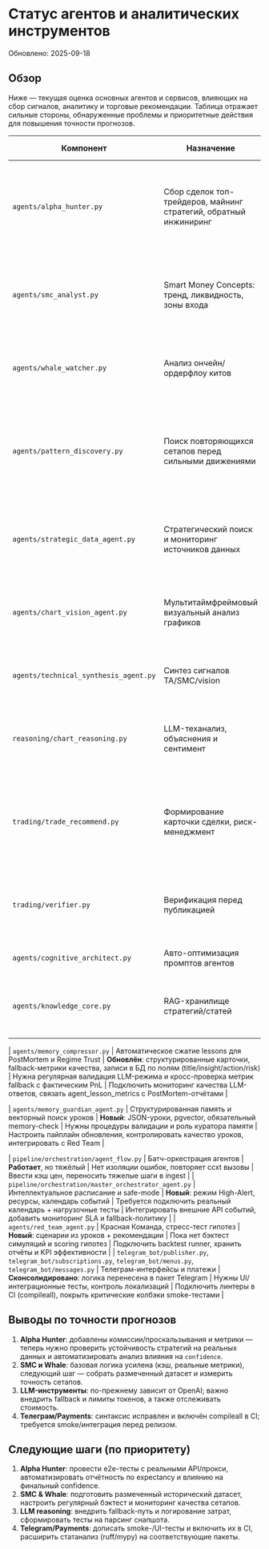 # Статус агентов и аналитических инструментов

Обновлено: 2025-09-18

## Обзор

Ниже — текущая оценка основных агентов и сервисов, влияющих на сбор сигналов, аналитику и торговые рекомендации. Таблица отражает сильные стороны, обнаруженные проблемы и приоритетные действия для повышения точности прогнозов.

| Компонент | Назначение | Состояние | Риски/проблемы | Рекомендованные действия |
|-----------|------------|-----------|----------------|--------------------------|
| `agents/alpha_hunter.py` | Сбор сделок топ-трейдеров, майнинг стратегий, обратный инжиниринг | **Обновлён**: HTTP с ретраями, cost-aware бэктест, метрики влияния | Всё ещё зависим от публичных API и качества данных, нет e2e-интеграционных тестов | Подготовить стабилизацию источников (прокси/кэш), оценить влияние стратегий на PnL по факту, расширить тесты (network mocks) |
| `agents/smc_analyst.py` | Smart Money Concepts: тренд, ликвидность, зоны входа | **Обновлён**: кэширование OHLCV, покрыт юнит-тестами | Логика SMC остаётся эвристической, требуется валидация на реальных эпизодах | Собрать размеченные кейсы, калибровать правила (sweep/CHOCH), добавить бэктест точности |
| `agents/whale_watcher.py` | Анализ ончейн/ордерфлоу китов | **Обновлён**: ingest on-chain + order flow, комбинированный скоринг | Качество зависит от доступности Dune/ccxt, нужны дополнительные признаки и таргет | Расширить набор источников, внедрить контроль качества сигналов и мониторинг Precision/Recall |
| `agents/pattern_discovery.py` | Поиск повторяющихся сетапов перед сильными движениями | **Работает**, но требует контроля качества | Зависит от LLM; нет ограничений на частоту запросов; критерии успеха фиксированы | Добавить лимиты/кэш для ccxt, логику повторных попыток, расширить статистические проверки (например, U-тест), хранить отчеты о качестве |
| `agents/strategic_data_agent.py` | Стратегический поиск и мониторинг источников данных | **Новый**: рейтинг доверия, проактивный discovery, аномалии | Нужна интеграция с реальными каталогами/API, валидация trust_score | Добавить внешние интеграции, обучить модель доверия, настроить уведомления safe-mode |
| `agents/chart_vision_agent.py` | Мультитаймфреймовый визуальный анализ графиков | **Новый**: эвристический bias с подготовкой к мультимодальным LLM | Требует генерации графиков + реальной мультимодели | Связать с построением чарта и мультимодальной моделью, собрать датасет для калибровки |
| `agents/technical_synthesis_agent.py` | Синтез сигналов TA/SMC/vision | **Новый**: объединение индикаторов, SMC и ChartVision | Пока эвристика, нет обучения/валидации | Настроить бэктест синтеза, добавить веса/обучение, мониторить precision |
| `reasoning/chart_reasoning.py` | LLM-теханализ, объяснения и сентимент | **Работает**, обеспечивает RAG-поддержку | Полностью зависит от OpenAI, нет fallback; конфиденциальность данных | Добавить локальный режим/температуру из конфига, подготовить юнит-тесты на парсинг снапшота |
| `trading/trade_recommend.py` | Формирование карточки сделки, риск-менеджмент | **Работает**, но параметры жестко заданы | Расчет размера позиции игнорирует плечо и контрактные спецификации; порог `proba_up` жесткий | Ввести конфигурацию по символам, добавлять проскальзывание/комиссию, пересмотреть формулу confidence |
| `trading/verifier.py` | Верификация перед публикацией | **Работает**, простые правила | Порог ширины интервала фиксирован, не масштабируется по таймфрейму; нет журналирования отказов | Добавить метрики отказов, привязать пороги к ATR/волатильности |
| `agents/cognitive_architect.py` | Авто-оптимизация промптов агентов | **Работает**, обновляет конфиги | Нет логирования версий промптов, нет оценки эффекта | Вести changelog, валидировать JSON до записи |
| `agents/knowledge_core.py` | RAG-хранилище стратегий/статей | **Работает**, есть fallback | Для HTTP-источников требуется явное разрешение, нет очистки устаревших документов | Добавить планировщик пересборки, тесты на хэш-модель |

| `agents/memory_compressor.py` | Автоматическое сжатие lessons для PostMortem и Regime Trust | **Обновлён**: структурированные карточки, fallback-метрики качества, записи в БД по полям (title/insight/action/risk) | Нужна регулярная валидация LLM-режима и кросс-проверка метрик fallback с фактическим PnL | Подключить мониторинг качества LLM-ответов, связать agent_lesson_metrics с PostMortem-отчётами |

| `agents/memory_guardian_agent.py` | Структурированная память и векторный поиск уроков | **Новый**: JSON-уроки, pgvector, обязательный memory-check | Нужны процедуры валидации и роль куратора памяти | Настроить пайплайн обновления, контролировать качество уроков, интегрировать с Red Team |

| `pipeline/orchestration/agent_flow.py` | Батч-оркестрация агентов | **Работает**, но тяжёлый | Нет изоляции ошибок, повторяет ccxt вызовы | Ввести кэш цен, переносить тяжелые шаги в ingest |
| `pipeline/orchestration/master_orchestrator_agent.py` | Интеллектуальное расписание и safe-mode | **Новый**: режим High-Alert, ресурсы, календарь событий | Требуется подключить реальный календарь + нагрузочные тесты | Интегрировать внешние API событий, добавить мониторинг SLA и fallback-политику |
| `agents/red_team_agent.py` | Красная Команда, стресс-тест гипотез | **Новый**: сценарии из уроков + рекомендации | Пока нет бэктест симуляций и scoring гипотез | Подключить backtest runner, хранить отчёты и KPI эффективности |
| `telegram_bot/publisher.py`, `telegram_bot/subscriptions.py`, `telegram_bot/menus.py`, `telegram_bot/messages.py` | Телеграм-интерфейсы и платежи | **Сконсолидировано**: логика перенесена в пакет Telegram | Нужны UI/интеграционные тесты, контроль локализаций | Подключить линтеры в CI (compileall), покрыть критические колбэки smoke-тестами |

## Выводы по точности прогнозов

1. **Alpha Hunter**: добавлены комиссии/проскальзывания и метрики — теперь нужно проверить устойчивость стратегий на реальных данных и автоматизировать анализ влияния на `confidence`.
2. **SMC и Whale**: базовая логика усилена (кэш, реальные метрики), следующий шаг — собрать размеченный датасет и измерить точность сетапов.
3. **LLM-инструменты**: по-прежнему зависит от OpenAI; важно внедрить fallback и лимиты токенов, а также отслеживать стоимость.
4. **Телеграм/Payments**: синтаксис исправлен и включён compileall в CI; требуется smoke/интеграция перед релизом.

## Следующие шаги (по приоритету)

1. **Alpha Hunter**: провести e2e-тесты с реальными API/прокси, автоматизировать отчётность по expectancy и влиянию на финальный confidence.
2. **SMC & Whale**: подготовить размеченный исторический датасет, настроить регулярный бэктест и мониторинг качества сетапов.
3. **LLM reasoning**: внедрить fallback-путь и логирование затрат, сформировать тесты на парсинг снапшота.
4. **Telegram/Payments**: дописать smoke-/UI-тесты и включить их в CI, расширить статанализ (ruff/mypy) на соответствующие пакеты.
